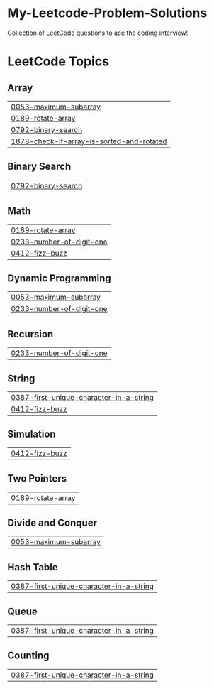 # My-Leetcode-Problem-Solutions
Collection of LeetCode questions to ace the coding interview!

<!---LeetCode Topics Start-->
# LeetCode Topics
## Array
|  |
| ------- |
| [0053-maximum-subarray](https://github.com/satyambirla18/My-Leetcode-Problem-Solutions/tree/master/0053-maximum-subarray) |
| [0189-rotate-array](https://github.com/satyambirla18/My-Leetcode-Problem-Solutions/tree/master/0189-rotate-array) |
| [0792-binary-search](https://github.com/satyambirla18/My-Leetcode-Problem-Solutions/tree/master/0792-binary-search) |
| [1878-check-if-array-is-sorted-and-rotated](https://github.com/satyambirla18/My-Leetcode-Problem-Solutions/tree/master/1878-check-if-array-is-sorted-and-rotated) |
## Binary Search
|  |
| ------- |
| [0792-binary-search](https://github.com/satyambirla18/My-Leetcode-Problem-Solutions/tree/master/0792-binary-search) |
## Math
|  |
| ------- |
| [0189-rotate-array](https://github.com/satyambirla18/My-Leetcode-Problem-Solutions/tree/master/0189-rotate-array) |
| [0233-number-of-digit-one](https://github.com/satyambirla18/My-Leetcode-Problem-Solutions/tree/master/0233-number-of-digit-one) |
| [0412-fizz-buzz](https://github.com/satyambirla18/My-Leetcode-Problem-Solutions/tree/master/0412-fizz-buzz) |
## Dynamic Programming
|  |
| ------- |
| [0053-maximum-subarray](https://github.com/satyambirla18/My-Leetcode-Problem-Solutions/tree/master/0053-maximum-subarray) |
| [0233-number-of-digit-one](https://github.com/satyambirla18/My-Leetcode-Problem-Solutions/tree/master/0233-number-of-digit-one) |
## Recursion
|  |
| ------- |
| [0233-number-of-digit-one](https://github.com/satyambirla18/My-Leetcode-Problem-Solutions/tree/master/0233-number-of-digit-one) |
## String
|  |
| ------- |
| [0387-first-unique-character-in-a-string](https://github.com/satyambirla18/My-Leetcode-Problem-Solutions/tree/master/0387-first-unique-character-in-a-string) |
| [0412-fizz-buzz](https://github.com/satyambirla18/My-Leetcode-Problem-Solutions/tree/master/0412-fizz-buzz) |
## Simulation
|  |
| ------- |
| [0412-fizz-buzz](https://github.com/satyambirla18/My-Leetcode-Problem-Solutions/tree/master/0412-fizz-buzz) |
## Two Pointers
|  |
| ------- |
| [0189-rotate-array](https://github.com/satyambirla18/My-Leetcode-Problem-Solutions/tree/master/0189-rotate-array) |
## Divide and Conquer
|  |
| ------- |
| [0053-maximum-subarray](https://github.com/satyambirla18/My-Leetcode-Problem-Solutions/tree/master/0053-maximum-subarray) |
## Hash Table
|  |
| ------- |
| [0387-first-unique-character-in-a-string](https://github.com/satyambirla18/My-Leetcode-Problem-Solutions/tree/master/0387-first-unique-character-in-a-string) |
## Queue
|  |
| ------- |
| [0387-first-unique-character-in-a-string](https://github.com/satyambirla18/My-Leetcode-Problem-Solutions/tree/master/0387-first-unique-character-in-a-string) |
## Counting
|  |
| ------- |
| [0387-first-unique-character-in-a-string](https://github.com/satyambirla18/My-Leetcode-Problem-Solutions/tree/master/0387-first-unique-character-in-a-string) |
<!---LeetCode Topics End-->